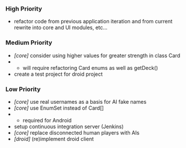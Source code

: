 ### High Priority
+ refactor code from previous application iteration and from current rewrite into core and UI modules, etc...

### Medium Priority
+ *[core]* consider using higher values for greater strength in class Card
+ + will require refactoring Card enums as well as getDeck()
+ create a test project for droid project

### Low Priority
+ *[core]* use real usernames as a basis for AI fake names
+ *[core]* use EnumSet instead of Card[]
+ + required for Android
+ setup continuous integration server (Jenkins)
+ *[core]* replace disconnected human players with AIs
+ *[droid]* (re)implement droid client

